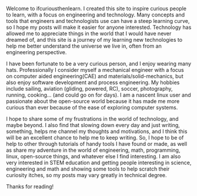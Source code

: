 <!--
.. title: About me
.. slug: about-me
.. date: 2015-02-25 00:00:00 UTC-08:00
.. updated: 2015-5-31 00:00:00 UTC-08:00
.. link: 
.. description: about me
.. type: text
-->

Welcome to ifcuriousthenlearn. I created this site to inspire curious people to learn, with a focus on engineering and technology. Many concepts and tools that engineers and technologists use can have a steep learning curve, so I hope my posts will make it easier for anyone interested. Technology has allowed me to appreciate things in the world that I would have never dreamed of, and this site is a journey of my learning new technologies to help me better understand the universe we live in, often from an engineering perspective. 

I have been fortunate to be a very curious person, and I enjoy wearing many hats. Professionally I consider myself a mechanical engineer with a focus on computer aided engineering(CAE) and materials/solid-mechanics, but also enjoy software development and process engineering. My hobbies include sailing, aviation (gliding, powered, RC), soccer, photography, running, cooking... (and could go on for days). I am a nascent linux user and passionate about the open-source world because it has made me more curious than ever because of the ease of exploring computer systems.

I hope to share some of my frustrations in the world of technology, and maybe beyond. I also find that slowing down every day and just writing, something, helps me channel my thoughts and motivations, and I think this will be an excellent chance to help me to keep writing.
So, I hope to be of help to other through tutorials of handy tools I have found or made, as well as share my adventure in the world of engineering, math, programming, linux, open-source things, and whatever else I find interesting. I am also very interested in STEM education and getting people interesting in science, engineering and math and showing some tools to help scratch their curiosity itches, so my posts may vary greatly in technical degree. 

Thanks for reading!
